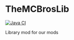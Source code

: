 # TheMCBrosLib

[![Java CI](https://github.com/TheMCBrothers/TheMCBrosLib/actions/workflows/java_ci.yml/badge.svg)](https://github.com/TheMCBrothers/TheMCBrosLib/actions/workflows/java_ci.yml)

Library mod for our mods
